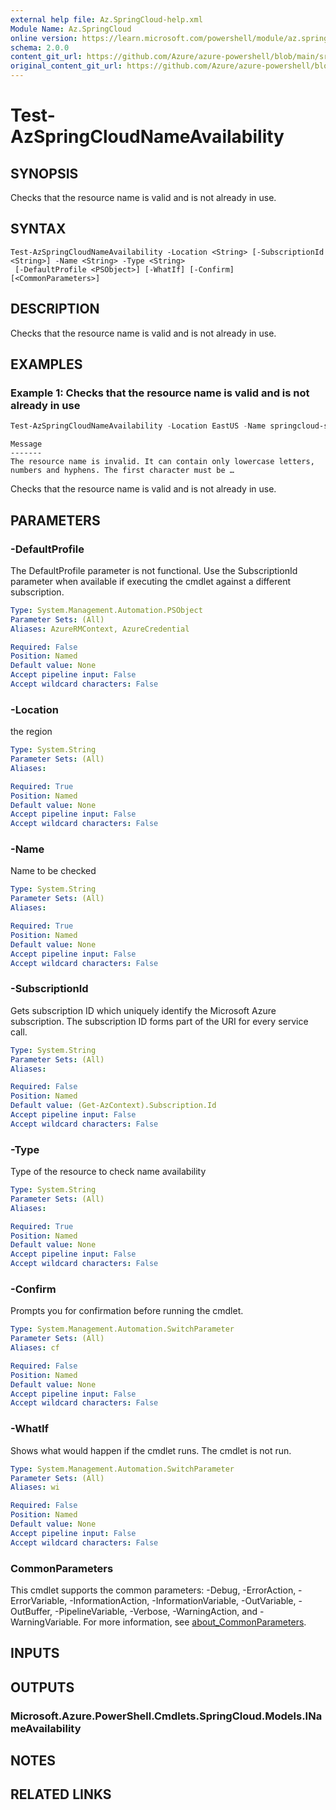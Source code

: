 ```yaml
---
external help file: Az.SpringCloud-help.xml
Module Name: Az.SpringCloud
online version: https://learn.microsoft.com/powershell/module/az.springcloud/test-azspringcloudnameavailability
schema: 2.0.0
content_git_url: https://github.com/Azure/azure-powershell/blob/main/src/SpringCloud/SpringCloud/help/Test-AzSpringCloudNameAvailability.md
original_content_git_url: https://github.com/Azure/azure-powershell/blob/main/src/SpringCloud/SpringCloud/help/Test-AzSpringCloudNameAvailability.md
---
```


# Test-AzSpringCloudNameAvailability

## SYNOPSIS
Checks that the resource name is valid and is not already in use.

## SYNTAX

```
Test-AzSpringCloudNameAvailability -Location <String> [-SubscriptionId <String>] -Name <String> -Type <String>
 [-DefaultProfile <PSObject>] [-WhatIf] [-Confirm] [<CommonParameters>]
```

## DESCRIPTION
Checks that the resource name is valid and is not already in use.

## EXAMPLES

### Example 1: Checks that the resource name is valid and is not already in use
```powershell
Test-AzSpringCloudNameAvailability -Location EastUS -Name springcloud-service -Type "Microsoft.AppPlatform/Spring" -debug
```

```output
Message
-------
The resource name is invalid. It can contain only lowercase letters, numbers and hyphens. The first character must be …
```

Checks that the resource name is valid and is not already in use.

## PARAMETERS

### -DefaultProfile
The DefaultProfile parameter is not functional.
Use the SubscriptionId parameter when available if executing the cmdlet against a different subscription.

```yaml
Type: System.Management.Automation.PSObject
Parameter Sets: (All)
Aliases: AzureRMContext, AzureCredential

Required: False
Position: Named
Default value: None
Accept pipeline input: False
Accept wildcard characters: False
```

### -Location
the region

```yaml
Type: System.String
Parameter Sets: (All)
Aliases:

Required: True
Position: Named
Default value: None
Accept pipeline input: False
Accept wildcard characters: False
```

### -Name
Name to be checked

```yaml
Type: System.String
Parameter Sets: (All)
Aliases:

Required: True
Position: Named
Default value: None
Accept pipeline input: False
Accept wildcard characters: False
```

### -SubscriptionId
Gets subscription ID which uniquely identify the Microsoft Azure subscription.
The subscription ID forms part of the URI for every service call.

```yaml
Type: System.String
Parameter Sets: (All)
Aliases:

Required: False
Position: Named
Default value: (Get-AzContext).Subscription.Id
Accept pipeline input: False
Accept wildcard characters: False
```

### -Type
Type of the resource to check name availability

```yaml
Type: System.String
Parameter Sets: (All)
Aliases:

Required: True
Position: Named
Default value: None
Accept pipeline input: False
Accept wildcard characters: False
```

### -Confirm
Prompts you for confirmation before running the cmdlet.

```yaml
Type: System.Management.Automation.SwitchParameter
Parameter Sets: (All)
Aliases: cf

Required: False
Position: Named
Default value: None
Accept pipeline input: False
Accept wildcard characters: False
```

### -WhatIf
Shows what would happen if the cmdlet runs.
The cmdlet is not run.

```yaml
Type: System.Management.Automation.SwitchParameter
Parameter Sets: (All)
Aliases: wi

Required: False
Position: Named
Default value: None
Accept pipeline input: False
Accept wildcard characters: False
```

### CommonParameters
This cmdlet supports the common parameters: -Debug, -ErrorAction, -ErrorVariable, -InformationAction, -InformationVariable, -OutVariable, -OutBuffer, -PipelineVariable, -Verbose, -WarningAction, and -WarningVariable. For more information, see [about_CommonParameters](http://go.microsoft.com/fwlink/?LinkID=113216).

## INPUTS

## OUTPUTS

### Microsoft.Azure.PowerShell.Cmdlets.SpringCloud.Models.INameAvailability

## NOTES

## RELATED LINKS
